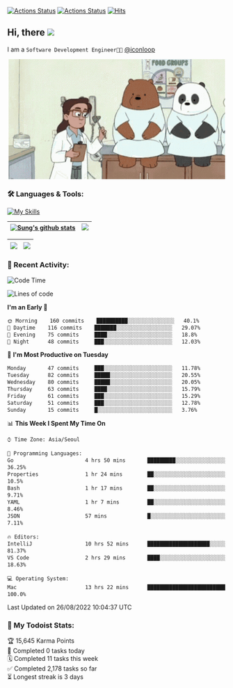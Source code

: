 
[![Actions Status](https://github.com/ddok2/ddok2/workflows/Todoist%20Readme/badge.svg)](https://github.com/ddok2/ddok2/actions)
[![Actions Status](https://github.com/ddok2/ddok2/workflows/wakatime-stats/badge.svg)](https://github.com/ddok2/ddok2/actions)
[![Hits](https://hits.seeyoufarm.com/api/count/incr/badge.svg?url=https%3A%2F%2Fgithub.com%2Fddok2&count_bg=%23FF9595&title_bg=%23555555&icon=github.svg&icon_color=%23FFFFFF&title=hits&edge_flat=false)](https://hits.seeyoufarm.com)

<!-- ![visitors](https://visitor-badge.laobi.icu/badge?page_id=ddok2.ddok2) -->
## Hi, there <img src="https://raw.githubusercontent.com/MartinHeinz/MartinHeinz/master/wave.gif" width="3%">

I am a `Software Development Engineer🧑‍💻` [@iconloop](https://github.com/iconloop)


<p align="center">
    <img align="center" alt="GIF" src="img/debugging.gif" />
</p>


### 🛠 Languages & Tools:

[![My Skills](https://skillicons.dev/icons?i=go,js,ts,py,express,react,svelte,jquery,pug,mongodb,mysql,redis,aws,docker,kubernetes)](https://skillicons.dev)


| <a href="https://github.com/ddok2"><img align="center" src="https://github-readme-stats.vercel.app/api?username=ddok2&show_icons=true&include_all_commits=true&count_private=true&theme=buefy&hide_border=true" alt="Sung's github stats" /></a> | <a href="https://github.com/ddok2"><img src="http://github-readme-streak-stats.herokuapp.com?user=ddok2&hide_border=true" /></a> |
| ------------- |------------- |


| <a href="https://github.com/ddok2"><img align="center" src="https://github-readme-stats.vercel.app/api/top-langs/?username=ddok2&theme=buefy&hide=html,css&hide_border=true" /></a> | <a href="https://github.com/ddok2"><img align="center" src="https://activity-graph.herokuapp.com/graph?username=ddok2&theme=github&hide_border=true" height="250" /></a> |
| ------------- |--------------------------------------------------------------------------------------------------------------------------------------------------------------------------|


<!-- <details open>
    <summary>📈 My GitHub Stats</summary>
    <p align="center">
        <a href="https://github.com/ddok2">
            <img align="center" src="https://github-readme-stats.vercel.app/api?username=ddok2&show_icons=true&include_all_commits=true&count_private=true&theme=buefy&hide_border=true" alt="Sung's github stats" />
        </a>
    </p>
</details>
<details>
    <summary>💬 Top Languages</summary>
    <p align="center"> 
        <a href="https://github.com/ddok2">
            <img align="center" src="https://github-readme-stats.vercel.app/api/top-langs/?username=ddok2&layout=compact&theme=buefy&hide=html,css&hide_border=true" />
        </a>
    </p>
</details> -->


### 🌈 Recent Activity:
<!--START_SECTION:waka-->
![Code Time](http://img.shields.io/badge/Code%20Time-1%2C705%20hrs%2054%20mins-blue)

![Lines of code](https://img.shields.io/badge/From%20Hello%20World%20I%27ve%20Written-285%20Thousand%20lines%20of%20code-blue)

**I'm an Early 🐤** 

```text
🌞 Morning    160 commits    ██████████░░░░░░░░░░░░░░░   40.1% 
🌆 Daytime    116 commits    ███████░░░░░░░░░░░░░░░░░░   29.07% 
🌃 Evening    75 commits     ████░░░░░░░░░░░░░░░░░░░░░   18.8% 
🌙 Night      48 commits     ███░░░░░░░░░░░░░░░░░░░░░░   12.03%

```
📅 **I'm Most Productive on Tuesday** 

```text
Monday       47 commits     ███░░░░░░░░░░░░░░░░░░░░░░   11.78% 
Tuesday      82 commits     █████░░░░░░░░░░░░░░░░░░░░   20.55% 
Wednesday    80 commits     █████░░░░░░░░░░░░░░░░░░░░   20.05% 
Thursday     63 commits     ████░░░░░░░░░░░░░░░░░░░░░   15.79% 
Friday       61 commits     ███░░░░░░░░░░░░░░░░░░░░░░   15.29% 
Saturday     51 commits     ███░░░░░░░░░░░░░░░░░░░░░░   12.78% 
Sunday       15 commits     █░░░░░░░░░░░░░░░░░░░░░░░░   3.76%

```


📊 **This Week I Spent My Time On** 

```text
⌚︎ Time Zone: Asia/Seoul

💬 Programming Languages: 
Go                       4 hrs 50 mins       █████████░░░░░░░░░░░░░░░░   36.25% 
Properties               1 hr 24 mins        ██░░░░░░░░░░░░░░░░░░░░░░░   10.5% 
Bash                     1 hr 17 mins        ██░░░░░░░░░░░░░░░░░░░░░░░   9.71% 
YAML                     1 hr 7 mins         ██░░░░░░░░░░░░░░░░░░░░░░░   8.46% 
JSON                     57 mins             █░░░░░░░░░░░░░░░░░░░░░░░░   7.11%

🔥 Editors: 
IntelliJ                 10 hrs 52 mins      ████████████████████░░░░░   81.37% 
VS Code                  2 hrs 29 mins       ████░░░░░░░░░░░░░░░░░░░░░   18.63%

💻 Operating System: 
Mac                      13 hrs 22 mins      █████████████████████████   100.0%

```


 Last Updated on 26/08/2022 10:04:37 UTC
<!--END_SECTION:waka-->

### 🚧 My Todoist Stats:
<!-- TODO-IST:START -->
🏆  15,645 Karma Points           
🌸  Completed 0 tasks today           
🗓  Completed 11 tasks this week           
✅  Completed 2,178 tasks so far           
⏳  Longest streak is 3 days
<!-- TODO-IST:END -->

